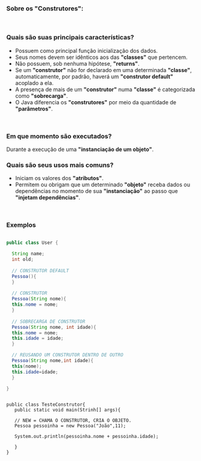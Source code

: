 ### **Sobre os "Construtores":**
 <br> 


### **Quais são suas principais características?**
* Possuem como principal função inicialização dos dados.
* Seus nomes devem ser idênticos aos das **"classes"** que pertencem.
* Não possuem, sob nenhuma hipótese, **"returns"**.
* Se um **"construtor"** não for declarado em uma determinada **"classe"**, automaticamente, por padrão, haverá um **"construtor default"** acoplado a ela.
* A presença de mais de um **"construtor"** numa **"classe"** é categorizada como **"sobrecarga"**.
* O Java diferencia os **"construtores"** por meio da quantidade de **"parâmetros"**.
<br> 

### **Em que momento são executados?**
Durante a execução de uma **"instanciação de um objeto"**.
<br> 

### **Quais são seus usos mais comuns?**
* Iniciam os valores dos **"atributos"**.
* Permitem ou obrigam que um determinado **"objeto"** receba dados ou dependências no momento de sua **"instanciação"** ao passo que **"injetam dependências"**.
<br> 

### **Exemplos**
~~~ java

public class User {

  String name;
  int old;
		
  // CONSTRUTOR DEFAULT
  Pessoa(){
  }
			
  // CONSTRUTOR
  Pessoa(String nome){
  this.nome = nome;
  }
	
  // SOBRECARGA DE CONSTRUTOR
  Pessoa(String nome, int idade){
  this.nome = nome;
  this.idade = idade;
  }	

  // REUSANDO UM CONSTRUTOR DENTRO DE OUTRO
  Pessoa(String nome,int idade){  
  this(nome);
  this.idade=idade;
  }

}		
~~~


```

public class TesteConstrutor{
   public static void main(Strinh[] args){

   // NEW = CHAMA O CONSTRUTOR, CRIA O OBJETO.
   Pessoa pessoinha = new Pessoa("João",11);

   System.out.println(pessoinha.nome + pessoinha.idade);

   }
}

```
